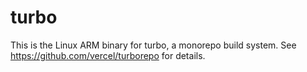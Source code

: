 # turbo

This is the Linux ARM binary for turbo, a monorepo build system. See https://github.com/vercel/turborepo for details.
